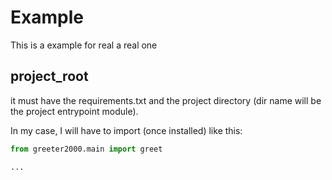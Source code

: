 # Example

This is a example for real a real one

## project_root

it must have the requirements.txt and the project directory (dir name will be the project entrypoint module).

In my case, I will have to import (once installed) like this:

````python
from greeter2000.main import greet

...
````
